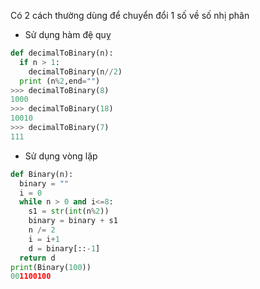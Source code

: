 Có 2 cách thường dùng để chuyển đổi 1 số về số nhị phân
+ Sử dụng hàm đệ quỵ
```py
def decimalToBinary(n): 
  if n > 1: 
    decimalToBinary(n//2)  
  print (n%2,end="")          
>>> decimalToBinary(8) 
1000
>>> decimalToBinary(18) 
10010
>>> decimalToBinary(7) 
111
```
+ Sử dụng vòng lặp
```py
def Binary(n): 
  binary = "" 
  i = 0
  while n > 0 and i<=8: 
    s1 = str(int(n%2)) 
    binary = binary + s1 
    n /= 2
    i = i+1
    d = binary[::-1] 
  return d 
print(Binary(100))
001100100
```
